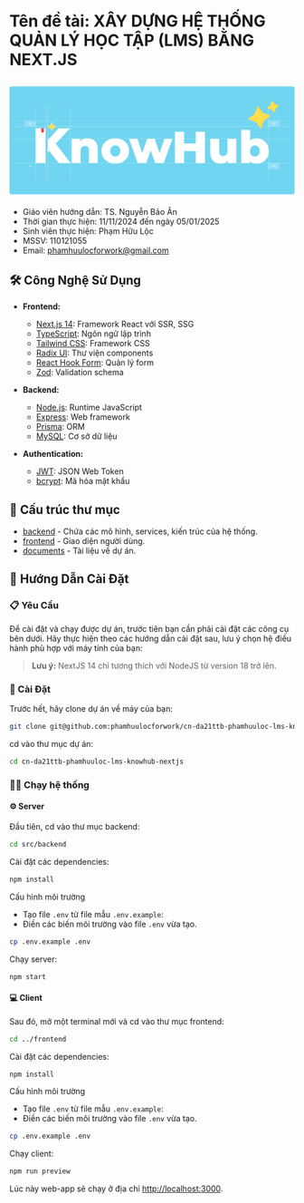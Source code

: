 # Tên đề tài: XÂY DỰNG HỆ THỐNG QUẢN LÝ HỌC TẬP (LMS) BẰNG NEXT.JS

## ![Knowhub](./thesis/images/banner.png)

- Giáo viên hướng dẫn: TS. Nguyễn Bảo Ân
- Thời gian thực hiện: 11/11/2024 đến ngày 05/01/2025
- Sinh viên thực hiện: Phạm Hữu Lộc
- MSSV: 110121055
- Email: phamhuulocforwork@gmail.com

## 🛠️ Công Nghệ Sử Dụng

- **Frontend:**

  - [Next.js 14](https://nextjs.org/): Framework React với SSR, SSG
  - [TypeScript](https://www.typescriptlang.org/): Ngôn ngữ lập trình
  - [Tailwind CSS](https://tailwindcss.com/): Framework CSS
  - [Radix UI](https://www.radix-ui.com/): Thư viện components
  - [React Hook Form](https://react-hook-form.com/): Quản lý form
  - [Zod](https://zod.dev/): Validation schema

- **Backend:**

  - [Node.js](https://nodejs.org/): Runtime JavaScript
  - [Express](https://expressjs.com/): Web framework
  - [Prisma](https://www.prisma.io/): ORM
  - [MySQL](https://www.mysql.com/): Cơ sở dữ liệu

- **Authentication:**
  - [JWT](https://jwt.io/): JSON Web Token
  - [bcrypt](https://www.npmjs.com/package/bcrypt): Mã hóa mật khẩu

## 📁 Cấu trúc thư mục

- [backend](./src/server/) - Chứa các mô hình, services, kiến trúc của hệ thống.
- [frontend](./src/client/) - Giao diện người dùng.
- [documents](./thesis/) - Tài liệu về dự án.

## 🔗 Hướng Dẫn Cài Đặt

### 📋 Yêu Cầu

Để cài đặt và chạy được dự án, trước tiên bạn cần phải cài đặt các công cụ bên dưới. Hãy thực hiện theo các hướng dẫn cài đặt sau, lưu ý chọn hệ điều hành phù hợp với máy tính của bạn:

> **Lưu ý:** NextJS 14 chỉ tương thích với NodeJS từ version 18 trở lên.

### 🔨 Cài Đặt

Trước hết, hãy clone dự án về máy của bạn:

```bash
git clone git@github.com:phamhuulocforwork/cn-da21ttb-phamhuuloc-lms-knowhub-nextjs.git
```

cd vào thư mục dự án:

```bash
cd cn-da21ttb-phamhuuloc-lms-knowhub-nextjs
```

### 🏃‍♂️ Chạy hệ thống

#### ⚙️ Server

Đầu tiên, cd vào thư mục backend:

```bash
cd src/backend
```

Cài đặt các dependencies:

```bash
npm install
```

Cấu hình môi trường

- Tạo file `.env` từ file mẫu `.env.example`:
- Điền các biến môi trường vào file `.env` vừa tạo.

```bash
cp .env.example .env
```

Chạy server:

```bash
npm start
```

#### 💻 Client

Sau đó, mở một terminal mới và cd vào thư mục frontend:

```bash
cd ../frontend
```

Cài đặt các dependencies:

```bash
npm install
```

Cấu hình môi trường

- Tạo file `.env` từ file mẫu `.env.example`:
- Điền các biến môi trường vào file `.env` vừa tạo.

```bash
cp .env.example .env
```

Chạy client:

```bash
npm run preview
```

Lúc này web-app sẽ chạy ở địa chỉ [http://localhost:3000](http://localhost:3000).
